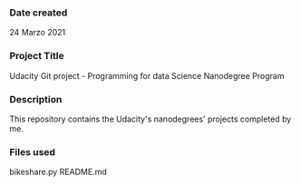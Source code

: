 ### Date created
24 Marzo 2021

### Project Title
Udacity Git project - Programming for data Science Nanodegree Program

### Description
This repository contains the Udacity's nanodegrees' projects completed by me.

### Files used
bikeshare.py
README.md